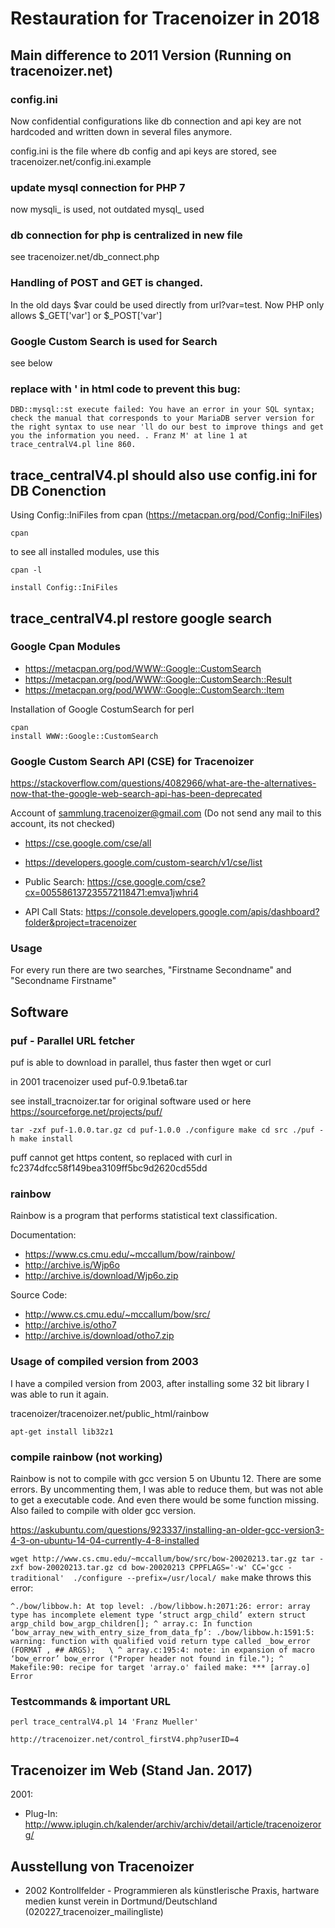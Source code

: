 # Restauration for Tracenoizer in 2018

## Main difference to 2011 Version (Running on tracenoizer.net) 

### config.ini

Now confidential configurations like db connection and api key are not hardcoded and written down in several files anymore.

config.ini is the file where db config and api keys are stored, see tracenoizer.net/config.ini.example

### update mysql connection for PHP 7

now mysqli_ is used, not outdated  mysql_ used

### db connection for php is centralized in new file

see tracenoizer.net/db_connect.php

### Handling of POST and GET is changed. 

In the old days $var could be used directly from url?var=test. Now PHP only allows $_GET['var'] or  $_POST['var'] 
 
### Google Custom Search is used for Search

see below

### replace with &apos; in html code to prevent this bug:

```DBD::mysql::st execute failed: You have an error in your SQL syntax; check the manual that corresponds to your MariaDB server version for the right syntax to use near 'll do our best to improve things and get you the information you need. . Franz M' at line 1 at trace_centralV4.pl line 860.```
 


## trace_centralV4.pl should also use config.ini for DB Conenction

Using Config::IniFiles from cpan (https://metacpan.org/pod/Config::IniFiles)

```
cpan
```

to see all installed modules, use this
```
cpan -l
```

```
install Config::IniFiles
```

## trace_centralV4.pl restore google search

### Google Cpan Modules

* https://metacpan.org/pod/WWW::Google::CustomSearch
* https://metacpan.org/pod/WWW::Google::CustomSearch::Result
* https://metacpan.org/pod/WWW::Google::CustomSearch::Item

Installation of Google CostumSearch for perl
```
cpan
install WWW::Google::CustomSearch
```

### Google Custom Search API (CSE) for Tracenoizer

https://stackoverflow.com/questions/4082966/what-are-the-alternatives-now-that-the-google-web-search-api-has-been-deprecated

Account of sammlung.tracenoizer@gmail.com (Do not send any mail to this account, its not checked)

 * https://cse.google.com/cse/all
 * https://developers.google.com/custom-search/v1/cse/list

 * Public Search: https://cse.google.com/cse?cx=005586137235572118471:emva1jwhri4
 * API Call Stats: https://console.developers.google.com/apis/dashboard?folder&project=tracenoizer


### Usage

For every run there are two searches,  "Firstname Secondname" and "Secondname Firstname"

## Software

### puf - Parallel URL fetcher 

puf is able to download in parallel, thus faster then wget or curl

in 2001 tracenoizer used puf-0.9.1beta6.tar

see install_tracnoizer.tar for original software used or here https://sourceforge.net/projects/puf/

`
tar -zxf puf-1.0.0.tar.gz
cd puf-1.0.0
./configure
make
cd src
./puf -h
make install
`

puff cannot get https content, so replaced with curl in fc2374dfcc58f149bea3109ff5bc9d2620cd55dd 

### rainbow

Rainbow is a program that performs statistical text classification.

Documentation:

 * https://www.cs.cmu.edu/~mccallum/bow/rainbow/
 * http://archive.is/Wjp6o
 * http://archive.is/download/Wjp6o.zip

Source Code:

 * http://www.cs.cmu.edu/~mccallum/bow/src/
 * http://archive.is/otho7
 * http://archive.is/download/otho7.zip

### Usage of compiled version from 2003

I have a compiled version from 2003, after installing some 32 bit library I was able to run it again.

tracenoizer/tracenoizer.net/public_html/rainbow
      
`
apt-get install lib32z1
`

### compile rainbow (not working)

Rainbow is not to compile with gcc version 5 on Ubuntu 12. There are some errors. By uncommenting them, I was able to reduce them, but was not able to get a executable code. And even there would be some function missing. Also failed to compile with older gcc version.

https://askubuntu.com/questions/923337/installing-an-older-gcc-version3-4-3-on-ubuntu-14-04-currently-4-8-installed

`
wget http://www.cs.cmu.edu/~mccallum/bow/src/bow-20020213.tar.gz
tar -zxf bow-20020213.tar.gz
cd bow-20020213
CPPFLAGS='-w' CC='gcc -traditional'  ./configure --prefix=/usr/local/
make
`
make throws this error:

`
^./bow/libbow.h: At top level:
./bow/libbow.h:2071:26: error: array type has incomplete element type ‘struct argp_child’
 extern struct argp_child bow_argp_children[];
                          ^
array.c: In function ‘bow_array_new_with_entry_size_from_data_fp’:
./bow/libbow.h:1591:5: warning: function with qualified void return type called
     _bow_error (FORMAT , ## ARGS);   \
     ^
array.c:195:4: note: in expansion of macro ‘bow_error’
    bow_error ("Proper header not found in file.");
    ^
Makefile:90: recipe for target 'array.o' failed
make: *** [array.o] Error 
`

### Testcommands & important URL

```
perl trace_centralV4.pl 14 'Franz Mueller'
```

```
http://tracenoizer.net/control_firstV4.php?userID=4
```



## Tracenoizer im Web (Stand Jan. 2017)

2001:

 * Plug-In: http://www.iplugin.ch/kalender/archiv/archiv/detail/article/tracenoizerorg/

## Ausstellung von Tracenoizer

 * 2002 Kontrollfelder - Programmieren als künstlerische Praxis, hartware medien kunst verein in Dortmund/Deutschland (020227_tracenoizer_mailingliste)

